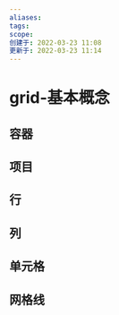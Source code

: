 ```yaml
---
aliases: 
tags: 
scope:
创建于: 2022-03-23 11:08
更新于: 2022-03-23 11:14
---
```


# grid-基本概念

## 容器

## 项目

## 行

## 列

## 单元格

## 网格线

 
